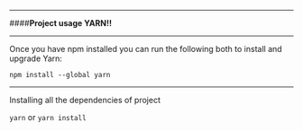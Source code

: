 ****
####**Project usage YARN!!**
****

Once you have npm installed you can run the following both to install and upgrade Yarn:

`npm install --global yarn`

****

Installing all the dependencies of project

`yarn` or `yarn install`